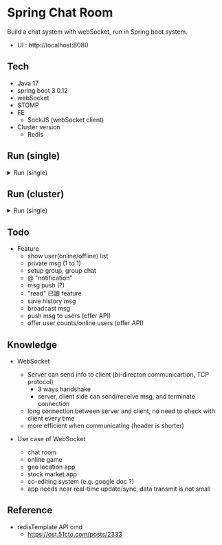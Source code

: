 # Spring Chat Room

Build a chat system with webSocket, run in Spring boot system.

- UI : http://localhost:8080

## Tech
- Java 17
- spring boot 3.0.12
- webSocket
- STOMP
- FE
  - SockJS (webSocket client)
- Cluster version
    - Redis

## Run (single)

<details>
<summary>Run (single)</summary>

```bash
# compile
mvn package -DskipTests
# run app
java -jar target/springChatRoom-0.0.1-SNAPSHOT.jar
```
</details>

## Run (cluster)

<details>
<summary>Run (single)</summary>

```bash

# install redis
# https://github.com/yennanliu/utility_shell/blob/master/redis/install_redis_mac.sh

# run redis
brew services start redis
# test (local)
redis-cli ping
# to the redis shell (local)
redis-cli

# compile
mvn package -DskipTests
# run app
java -jar target/springChatRoom-0.0.1-SNAPSHOT.jar
```
</details>

## Todo
- Feature
  - show user(online/offline) list
  - private msg (1 to 1)
  - setup group, group chat
  - @ "notification"
  - msg push (?)
  - "read" 已讀 feature
  - save history msg
  - broadcast msg
  - push msg to users (offer API)
  - offer user counts/online users (offer API)

## Knowledge

- WebSocket
    - Server can send info to client (bi-directon communicartion, TCP protocol)
        - 3 ways handshake
        - server, client side can send/receive msg, and terminate connection
    - long connection between server and client, no need to check with client every time
    - more efficient when communicating (header is shorter)

- Use case of WebSocket
    - chat room
    - online game
    - geo location app
    - stock market app
    - co-editing system (e.g. google doc ?)
    - app needs near real-time update/sync, data transmit is not small

## Reference

- redisTemplate API cmd
  - https://ost.51cto.com/posts/2333
